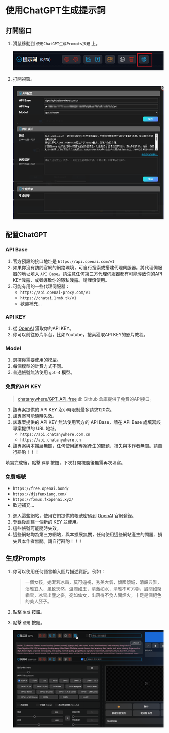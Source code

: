 # 使用ChatGPT生成提示詞

## 打開窗口

1. 滑鼠移動到 `使用ChatGPT生成Prompts按鈕` 上。

   ![](../assets/images/UsingChatgptToGeneratePrompts/chatgpt_btn.png)

2. 打開視窗。

   ![](../assets/images/UsingChatgptToGeneratePrompts/chatgpt.png)

## 配置ChatGPT

### API Base

1. 官方預設的接口地址是 `https://api.openai.com/v1`
2. 如果你沒有訪問官網的網路環境，可自行搜索或搭建代理伺服器。將代理伺服器的地址填入 `API Base`。請注意任何第三方代理伺服器都有可能導致你的API
   KEY洩露，或者導致你的隱私洩露。請謹慎使用。
3. 可能有用的一些代理伺服器：
   - `https://api.openai-proxy.com/v1`
   - `https://chatai.1rmb.tk/v1`
   - 歡迎補充...

### API KEY

1. 從 [OpenAI](https://platform.openai.com/docs/introduction) 獲取你的API KEY。
2. 你可以前往影片平台，比如Youtube，搜索獲取API KEY的影片教程。

### Model

1. 選擇你需要使用的模型。
2. 每個模型的計費方式不同。
3. 普通帳號無法使用 `gpt-4` 模型。

### 免費的API KEY

> [chatanywhere/GPT_API_free](https://github.com/chatanywhere/GPT_API_free) 此 Github 倉庫提供了免費的API接口。

1. 該專案提供的 API KEY 沒小時限制最多請求120次。
2. 該專案可能隨時失效。
3. 該專案提供的 API KEY 無法使用官方的 API Base，請在 API Base 處填寫該專案提供的 URL 地址。
   - `https://api.chatanywhere.com.cn`
   - `https://api.chatanywhere.cn`
4. 該專案與本擴展無關，任何使用該專案產生的問題、損失與本作者無關。請自行斟酌！！！

填寫完成後，點擊 `保存` 按鈕，下次打開視窗後無需再次填寫。

### 免費帳號

- `https://free.openai.bond/`
- `https://djsfenxiang.com/`
- `https://fxmus.fxopenai.xyz/`
- 歡迎補充...

1. 進入這些網站，使用它們提供的帳號密碼到 [OpenAI](https://platform.openai.com/docs/introduction) 官網登錄。
2. 登錄後創建一個新的 KEY 並使用。
3. 這些帳號可能隨時失效。
4. 這些網站均為第三方網站，與本擴展無關，任何使用這些網站產生的問題、損失與本作者無關。請自行斟酌！！！

## 生成Prompts

1. 你可以使用任何語言輸入圖片描述資訊，例如：

   > 一個女孩，她潔若冰霜，莫可逼視，秀美大氣，傾國傾城，清韻典雅，淡雅宜人，風致天然，溫潤如玉，清澈如水，清雅不可方物，眉間如聚霜雪，冰雪出塵之姿，宛如仙女，出落得不食人間煙火，十足是個絕色的美人胚子。

2. 點擊 `生成` 按鈕。

3. 點擊 `使用` 按鈕。

   ![](../assets/images/demo.chatgpt.gif)